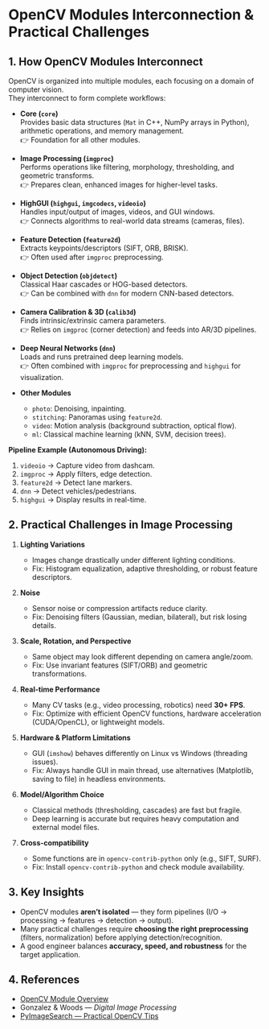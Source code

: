 # OpenCV Modules Interconnection & Practical Challenges

## 1. How OpenCV Modules Interconnect
OpenCV is organized into multiple modules, each focusing on a domain of computer vision.  
They interconnect to form complete workflows:

- **Core (`core`)**  
  Provides basic data structures (`Mat` in C++, NumPy arrays in Python), arithmetic operations, and memory management.  
  👉 Foundation for all other modules.

- **Image Processing (`imgproc`)**  
  Performs operations like filtering, morphology, thresholding, and geometric transforms.  
  👉 Prepares clean, enhanced images for higher-level tasks.

- **HighGUI (`highgui`, `imgcodecs`, `videoio`)**  
  Handles input/output of images, videos, and GUI windows.  
  👉 Connects algorithms to real-world data streams (cameras, files).

- **Feature Detection (`feature2d`)**  
  Extracts keypoints/descriptors (SIFT, ORB, BRISK).  
  👉 Often used after `imgproc` preprocessing.

- **Object Detection (`objdetect`)**  
  Classical Haar cascades or HOG-based detectors.  
  👉 Can be combined with `dnn` for modern CNN-based detectors.

- **Camera Calibration & 3D (`calib3d`)**  
  Finds intrinsic/extrinsic camera parameters.  
  👉 Relies on `imgproc` (corner detection) and feeds into AR/3D pipelines.

- **Deep Neural Networks (`dnn`)**  
  Loads and runs pretrained deep learning models.  
  👉 Often combined with `imgproc` for preprocessing and `highgui` for visualization.

- **Other Modules**  
  - `photo`: Denoising, inpainting.  
  - `stitching`: Panoramas using `feature2d`.  
  - `video`: Motion analysis (background subtraction, optical flow).  
  - `ml`: Classical machine learning (kNN, SVM, decision trees).  

**Pipeline Example (Autonomous Driving):**  
1. `videoio` → Capture video from dashcam.  
2. `imgproc` → Apply filters, edge detection.  
3. `feature2d` → Detect lane markers.  
4. `dnn` → Detect vehicles/pedestrians.  
5. `highgui` → Display results in real-time.  

## 2. Practical Challenges in Image Processing

1. **Lighting Variations**  
   - Images change drastically under different lighting conditions.  
   - Fix: Histogram equalization, adaptive thresholding, or robust feature descriptors.

2. **Noise**  
   - Sensor noise or compression artifacts reduce clarity.  
   - Fix: Denoising filters (Gaussian, median, bilateral), but risk losing details.

3. **Scale, Rotation, and Perspective**  
   - Same object may look different depending on camera angle/zoom.  
   - Fix: Use invariant features (SIFT/ORB) and geometric transformations.

4. **Real-time Performance**  
   - Many CV tasks (e.g., video processing, robotics) need **30+ FPS**.  
   - Fix: Optimize with efficient OpenCV functions, hardware acceleration (CUDA/OpenCL), or lightweight models.

5. **Hardware & Platform Limitations**  
   - GUI (`imshow`) behaves differently on Linux vs Windows (threading issues).  
   - Fix: Always handle GUI in main thread, use alternatives (Matplotlib, saving to file) in headless environments.

6. **Model/Algorithm Choice**  
   - Classical methods (thresholding, cascades) are fast but fragile.  
   - Deep learning is accurate but requires heavy computation and external model files.

7. **Cross-compatibility**  
   - Some functions are in `opencv-contrib-python` only (e.g., SIFT, SURF).  
   - Fix: Install `opencv-contrib-python` and check module availability.

## 3. Key Insights
- OpenCV modules **aren’t isolated** — they form pipelines (I/O → processing → features → detection → output).  
- Many practical challenges require **choosing the right preprocessing** (filters, normalization) before applying detection/recognition.  
- A good engineer balances **accuracy, speed, and robustness** for the target application.  

## 4. References
- [OpenCV Module Overview](https://docs.opencv.org/4.x/)  
- Gonzalez & Woods — *Digital Image Processing*  
- [PyImageSearch — Practical OpenCV Tips](https://pyimagesearch.com/)  
